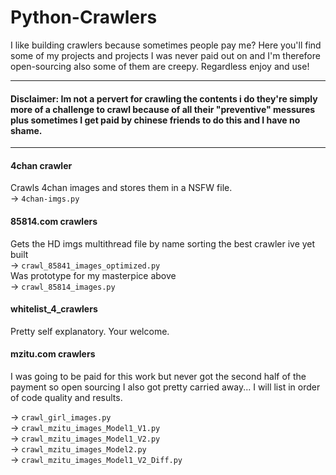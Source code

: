 # Python-Crawlers
I like building crawlers because sometimes people pay me? Here you'll find some of my projects and projects I was never paid out on and I'm therefore open-sourcing also some of them are creepy. Regardless enjoy and use!  

--------------------------------------------------------------------------------------------------------
#### Disclaimer: Im not a pervert for crawling the contents i do they're simply more of a challenge to crawl because of all their "preventive" messures plus sometimes I get paid by chinese friends to do this and I have no shame. 
--------------------------------------------------------------------------------------------------------
#### 4chan crawler 
Crawls 4chan images and stores them in a NSFW file.  
        -> `4chan-imgs.py`   
  
#### 85814.com crawlers  
Gets the HD imgs multithread file by name sorting the best crawler ive yet built  
        -> `crawl_85841_images_optimized.py`       
Was prototype for my masterpice above   
        -> `crawl_85814_images.py`       
  
#### whitelist_4_crawlers 
Pretty self explanatory. Your welcome.  

#### mzitu.com crawlers
I was going to be paid for this work but never got the second half of the payment so open sourcing I also got                             pretty carried away... I will list in order of code quality and results. 

-> `crawl_girl_images.py`  
-> `crawl_mzitu_images_Model1_V1.py`   
-> `crawl_mzitu_images_Model1_V2.py`   
-> `crawl_mzitu_images_Model2.py`    
-> `crawl_mzitu_images_Model1_V2_Diff.py`    
        
